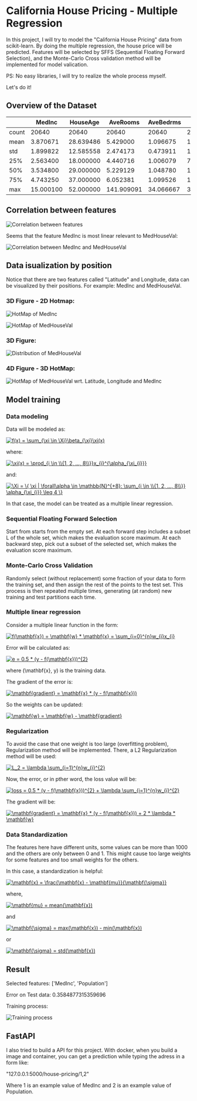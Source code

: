 # California House Pricing - Multiple Regression

In this project, I will try to model the "California House Pricing" data from scikit-learn. By doing the multiple regression, the house price will be predicted. Features will be selected by SFFS (Sequential Floating Forward Selection), and the Monte-Carlo Cross validation method will be implemented for model valication.

PS: No easy libraries, I will try to realize the whole process myself.

Let's do it!

## Overview of the Dataset

| | MedInc | HouseAge | AveRooms | AveBedrms | Population | Aveoccup | Latitude | Longitude | MedHousVal |
| ---- | ------ | -------- | -------- | --------- | ---------- | -------- | -------- | --------- | ---------- |
| count | 20640  | 20640    | 20640    | 20640     | 20640      | 20640    | 20640    | 20640     | 20640      |
| mean | 3.870671 | 28.639486 | 5.429000 | 1.096675  | 1425.476744| 3.070655 | 35.631861| -119.569704 | 2.068558 |
| std  | 1.899822 | 12.585558 | 2.474173 | 0.473911 | 1132.462122 | 0.386050 | 2.135952 | 2.003532 | 1.153956 |
| 25% | 2.563400 | 18.000000 | 4.440716 | 1.006079 | 787.000000 | 2.429741 | 33.930000 | -121.800000 | 1.196000 |
| 50% | 3.534800 | 29.000000 | 5.229129 | 1.048780 | 1166.000000 | 2.818116 | 34.260000 | -118.490000 | 1.797000 |
| 75% | 4.743250 | 37.000000 | 6.052381 | 1.099526 | 1725.000000 | 3.282261 | 37.710000 | -118.010000 | 2.647250 |
| max | 15.000100 | 52.000000 | 141.909091 | 34.066667 | 35682.000000 | 1243.333333 | 41.950000 | -114.310000 | 5.000010|

## Correlation between features

![Correlation between features](https://github.com/DongzhenHuangfu/California-house-pricing/blob/feature/presenting/figures/Correlation.png)

Seems that the feature MedInc is most linear relevant to MedHouseVal:

![Correlation between MedInc and MedHouseVal](https://github.com/DongzhenHuangfu/California-house-pricing/blob/feature/presenting/figures/Correlation_Inc_Val.png)

## Data isualization by position

Notice that there are two features called "Latitude" and Longitude, data can be visualized by their positions. For example: MedInc and MedHouseVal.

### 3D Figure - 2D Hotmap:
![HotMap of MedInc](https://github.com/DongzhenHuangfu/California-house-pricing/blob/feature/presenting/figures/Avl_MedInc.png)

![HotMap of MedHouseVal](https://github.com/DongzhenHuangfu/California-house-pricing/blob/feature/presenting/figures/Avl_MedHouseVal.png)

### 3D Figure:
![Distribution of MedHouseVal](https://github.com/DongzhenHuangfu/California-house-pricing/blob/feature/presenting/figures/3d_La_Lon_Val.png)

### 4D Figure - 3D HotMap:
![HotMap of MedHouseVal wrt. Latitude, Longitude and MedInc](https://github.com/DongzhenHuangfu/California-house-pricing/blob/feature/presenting/figures/4d_La_Lon_MedInc_MedHouseVal.png)

## Model training

### Data modeling
Data will be modeled as:

<a href="https://www.codecogs.com/eqnedit.php?latex=f(x)&space;=&space;\sum_{\xi&space;\in&space;\Xi}\beta_{\xi}\xi(x)" target="_blank"><img src="https://latex.codecogs.com/gif.latex?f(x)&space;=&space;\sum_{\xi&space;\in&space;\Xi}\beta_{\xi}\xi(x)" title="f(x) = \sum_{\xi \in \Xi}\beta_{\xi}\xi(x)" /></a>

where:

<a href="https://www.codecogs.com/eqnedit.php?latex=\xi(x)&space;=&space;\prod_{i&space;\in&space;\\{1,&space;2,&space;...,&space;8\\}}x_{i}^{\alpha_{\xi_{i}}}" target="_blank"><img src="https://latex.codecogs.com/gif.latex?\xi(x)&space;=&space;\prod_{i&space;\in&space;\\{1,&space;2,&space;...,&space;8\\}}x_{i}^{\alpha_{\xi_{i}}}" title="\xi(x) = \prod_{i \in \\{1, 2, ..., 8\\}}x_{i}^{\alpha_{\xi_{i}}}" /></a>

and:

<a href="https://www.codecogs.com/eqnedit.php?latex=\Xi&space;=&space;\{&space;\xi&space;|&space;\forall\alpha&space;\in&space;\mathbb{N}^{&plus;8}:&space;\sum_{i&space;\in&space;\\{1,&space;2,&space;...,&space;8\\}}&space;\alpha_{\xi_{i}}&space;\leq&space;4&space;\}" target="_blank"><img src="https://latex.codecogs.com/gif.latex?\Xi&space;=&space;\{&space;\xi&space;|&space;\forall\alpha&space;\in&space;\mathbb{N}^{&plus;8}:&space;\sum_{i&space;\in&space;\\{1,&space;2,&space;...,&space;8\\}}&space;\alpha_{\xi_{i}}&space;\leq&space;4&space;\}" title="\Xi = \{ \xi | \forall\alpha \in \mathbb{N}^{+8}: \sum_{i \in \\{1, 2, ..., 8\\}} \alpha_{\xi_{i}} \leq 4 \}" /></a>

In that case, the model can be treated as a multiple linear regression.

### Sequential Floating Forward Selection
Start from starts from the empty set. At each forward step includes a subset L of the whole set, which makes the evaluation score maximum. At each backward step, pick out a subset of the selected set, which makes the evaluation score maximum.

### Monte-Carlo Cross Validation 
Randomly select (without replacement) some fraction of your data to form the training set, and then assign the rest of the points to the test set. This process is then repeated multiple times, generating (at random) new training and test partitions each time.

### Multiple linear regression
Consider a multiple linear function in the form:

<a href="https://www.codecogs.com/eqnedit.php?latex=f(\mathbf{x})&space;=&space;\mathbf{w}&space;*&space;\mathbf{x}&space;=&space;\sum_{i=0}^{n}w_{i}x_{i}" target="_blank"><img src="https://latex.codecogs.com/gif.latex?f(\mathbf{x})&space;=&space;\mathbf{w}&space;*&space;\mathbf{x}&space;=&space;\sum_{i=0}^{n}w_{i}x_{i}" title="f(\mathbf{x}) = \mathbf{w} * \mathbf{x} = \sum_{i=0}^{n}w_{i}x_{i}" /></a>

Error will be calculated as:

<a href="https://www.codecogs.com/eqnedit.php?latex=e&space;=&space;0.5&space;*&space;(y&space;-&space;f(\mathbf{x}))^{2}" target="_blank"><img src="https://latex.codecogs.com/gif.latex?e&space;=&space;0.5&space;*&space;(y&space;-&space;f(\mathbf{x}))^{2}" title="e = 0.5 * (y - f(\mathbf{x}))^{2}" /></a>

where (\mathbf{x}, y) is the training data.

The gradient of the error is:

<a href="https://www.codecogs.com/eqnedit.php?latex=\mathbf{gradient}&space;=&space;\mathbf{x}&space;*&space;(y&space;-&space;f(\mathbf{x}))" target="_blank"><img src="https://latex.codecogs.com/gif.latex?\mathbf{gradient}&space;=&space;\mathbf{x}&space;*&space;(y&space;-&space;f(\mathbf{x}))" title="\mathbf{gradient} = \mathbf{x} * (y - f(\mathbf{x}))" /></a>

So the weights can be updated:

<a href="https://www.codecogs.com/eqnedit.php?latex=\mathbf{w}&space;=&space;\mathbf{w}&space;-&space;\mathbf{gradient}" target="_blank"><img src="https://latex.codecogs.com/gif.latex?\mathbf{w}&space;=&space;\mathbf{w}&space;-&space;\mathbf{gradient}" title="\mathbf{w} = \mathbf{w} - \mathbf{gradient}" /></a>

### Regularization
To avoid the case that one weight is too large (overfitting problem), Regularization method will be implemented. There, a L2 Regularization method will be used:

<a href="https://www.codecogs.com/eqnedit.php?latex=L_2&space;=&space;\lambda&space;\sum_{i=1}^{n}w_{i}^{2}" target="_blank"><img src="https://latex.codecogs.com/gif.latex?L_2&space;=&space;\lambda&space;\sum_{i=1}^{n}w_{i}^{2}" title="L_2 = \lambda \sum_{i=1}^{n}w_{i}^{2}" /></a>

Now, the error, or in pther word, the loss value will be:

<a href="https://www.codecogs.com/eqnedit.php?latex=loss&space;=&space;0.5&space;*&space;(y&space;-&space;f(\mathbf{x}))^{2}&space;&plus;&space;\lambda&space;\sum_{i=1}^{n}w_{i}^{2}" target="_blank"><img src="https://latex.codecogs.com/gif.latex?loss&space;=&space;0.5&space;*&space;(y&space;-&space;f(\mathbf{x}))^{2}&space;&plus;&space;\lambda&space;\sum_{i=1}^{n}w_{i}^{2}" title="loss = 0.5 * (y - f(\mathbf{x}))^{2} + \lambda \sum_{i=1}^{n}w_{i}^{2}" /></a>

The gradient will be:

<a href="https://www.codecogs.com/eqnedit.php?latex=\mathbf{gradient}&space;=&space;\mathbf{x}&space;*&space;(y&space;-&space;f(\mathbf{x}))&space;&plus;&space;2&space;*&space;\lambda&space;*&space;\mathbf{w}" target="_blank"><img src="https://latex.codecogs.com/gif.latex?\mathbf{gradient}&space;=&space;\mathbf{x}&space;*&space;(y&space;-&space;f(\mathbf{x}))&space;&plus;&space;2&space;*&space;\lambda&space;*&space;\mathbf{w}" title="\mathbf{gradient} = \mathbf{x} * (y - f(\mathbf{x})) + 2 * \lambda * \mathbf{w}" /></a>

### Data Standardization
The features here have different units, some values can be more than 1000 and the others are only between 0 and 1. This might cause too large weights for some features and too small weights for the others.

In this case, a standardization is helpful:

<a href="https://www.codecogs.com/eqnedit.php?latex=\mathbf{x}&space;=&space;\frac{\mathbf{x}&space;-&space;\mathbf{mu}}{\mathbf{\sigma}}" target="_blank"><img src="https://latex.codecogs.com/gif.latex?\mathbf{x}&space;=&space;\frac{\mathbf{x}&space;-&space;\mathbf{mu}}{\mathbf{\sigma}}" title="\mathbf{x} = \frac{\mathbf{x} - \mathbf{mu}}{\mathbf{\sigma}}" /></a>

where,

<a href="https://www.codecogs.com/eqnedit.php?latex=\mathbf{mu}&space;=&space;mean(\mathbf{x})" target="_blank"><img src="https://latex.codecogs.com/gif.latex?\mathbf{mu}&space;=&space;mean(\mathbf{x})" title="\mathbf{mu} = mean(\mathbf{x})" /></a>

and

<a href="https://www.codecogs.com/eqnedit.php?latex=\mathbf{\sigma}&space;=&space;max(\mathbf{x})&space;-&space;min(\mathbf{x})" target="_blank"><img src="https://latex.codecogs.com/gif.latex?\mathbf{\sigma}&space;=&space;max(\mathbf{x})&space;-&space;min(\mathbf{x})" title="\mathbf{\sigma} = max(\mathbf{x}) - min(\mathbf{x})" /></a>

or 

<a href="https://www.codecogs.com/eqnedit.php?latex=\mathbf{\sigma}&space;=&space;std(\mathbf{x})" target="_blank"><img src="https://latex.codecogs.com/gif.latex?\mathbf{\sigma}&space;=&space;std(\mathbf{x})" title="\mathbf{\sigma} = std(\mathbf{x})" /></a>

## Result

Selected features: ['MedInc', 'Population']

Error on Test data: 0.3584877315359696

Training process:

![Training process](https://github.com/DongzhenHuangfu/California-house-pricing/blob/feature/presenting/figures/training_process.png)

## FastAPI

I also tried to build a API for this project. With docker, when you build a image and container, you can get a prediction while typing the adress in a form like:

"127.0.0.1:5000/house-pricing/1,2"

Where 1 is an example value of MedInc and 2 is an example value of Population.
